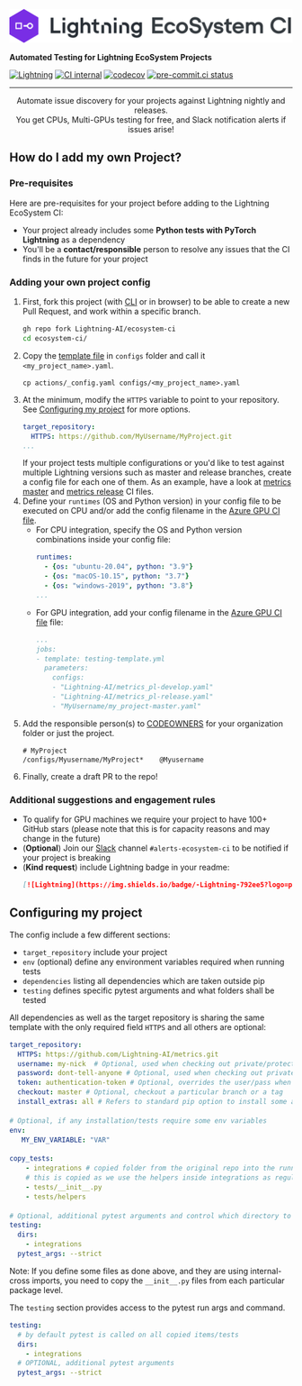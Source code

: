 ![Logo](actions/logo.png)

**Automated Testing for Lightning EcoSystem Projects**

[![Lightning](https://img.shields.io/badge/-Lightning-792ee5?logo=pytorchlightning&logoColor=white)](https://pytorchlightning.ai)
[![CI internal](https://github.com/Lightning-AI/ecosystem-ci/actions/workflows/ci_test-acts.yml/badge.svg?branch=main&event=push)](https://github.com/Lightning-AI/ecosystem-ci/actions/workflows/ci_test-acts.yml)
[![codecov](https://codecov.io/gh/Lightning-AI/ecosystem-ci/branch/main/graph/badge.svg?token=binMTx5wr4)](https://codecov.io/gh/Lightning-AI/ecosystem-ci)
[![pre-commit.ci status](https://results.pre-commit.ci/badge/github/Lightning-AI/ecosystem-ci/main.svg)](https://results.pre-commit.ci/latest/github/Lightning-AI/ecosystem-ci/main)

______________________________________________________________________

<div align="center">
Automate issue discovery for your projects against Lightning nightly and releases.
<br / >
You get CPUs, Multi-GPUs testing for free, and Slack notification alerts if issues arise!
</div>

## How do I add my own Project?

### Pre-requisites

Here are pre-requisites for your project before adding to the Lightning EcoSystem CI:

- Your project already includes some **Python tests with PyTorch Lightning** as a dependency
- You'll be a **contact/responsible** person to resolve any issues that the CI finds in the future for your project

### Adding your own project config

1. First, fork this project (with [CLI](https://cli.github.com/) or in browser) to be able to create a new Pull Request, and work within a specific branch.
   ```bash
   gh repo fork Lightning-AI/ecosystem-ci
   cd ecosystem-ci/
   ```
1. Copy the [template file](actions/_config.yaml) in `configs` folder and call it `<my_project_name>.yaml`.
   ```
   cp actions/_config.yaml configs/<my_project_name>.yaml
   ```
1. At the minimum, modify the `HTTPS` variable to point to your repository. See [Configuring my project](https://github.com/Lightning-AI/ecosystem-ci/tree/main#configuring-my-project) for more options.
   ```yaml
   target_repository:
     HTTPS: https://github.com/MyUsername/MyProject.git
   ...
   ```
   If your project tests multiple configurations or you'd like to test against multiple Lightning versions such as master and release branches, create a config file for each one of them.
   As an example, have a look at [metrics master](configs/Lightning-AI/metrics_pl-develop.yaml) and [metrics release](configs/Lightning-AI/metrics_pl-release.yaml) CI files.
1. Define your `runtimes` (OS and Python version) in your config file to be executed on CPU and/or add the config filename in the [Azure GPU CI file](.azure/ci-testig-parameterized.yml).
   - For CPU integration, specify the OS and Python version combinations inside your config file:
     ```yaml
     runtimes:
       - {os: "ubuntu-20.04", python: "3.9"}
       - {os: "macOS-10.15", python: "3.7"}
       - {os: "windows-2019", python: "3.8"}
     ...
     ```
   - For GPU integration, add your config filename in the [Azure GPU CI file](.azure/ci-testig-parameterized.yml) file:
     ```yaml
     ...
     jobs:
     - template: testing-template.yml
       parameters:
         configs:
         - "Lightning-AI/metrics_pl-develop.yaml"
         - "Lightning-AI/metrics_pl-release.yaml"
         - "MyUsername/my_project-master.yaml"
     ```
1. Add the responsible person(s) to [CODEOWNERS](.github/CODEOWNERS) for your organization folder or just the project.
   ```
   # MyProject
   /configs/Myusername/MyProject*    @Myusername
   ```
1. Finally, create a draft PR to the repo!

### Additional suggestions and engagement rules

- To qualify for GPU machines we require your project to have 100+ GitHub stars (please note that this is for capacity reasons and may change in the future)
- (**Optional**) Join our [Slack](https://www.pytorchlightning.ai/community) channel `#alerts-ecosystem-ci` to be notified if your project is breaking
- (**Kind request**) include Lightning badge in your readme:
  ```md
  [![Lightning](https://img.shields.io/badge/-Lightning-792ee5?logo=pytorchlightning&logoColor=white)](https://pytorchlightning.ai)
  ```

## Configuring my project

The config include a few different sections:

- `target_repository` include your project
- `env` (optional) define any environment variables required when running tests
- `dependencies` listing all dependencies which are taken outside pip
- `testing` defines specific pytest arguments and what folders shall be tested

All dependencies as well as the target repository is sharing the same template with the only required field `HTTPS` and all others are optional:

```yaml
target_repository:
  HTTPS: https://github.com/Lightning-AI/metrics.git
  username: my-nick  # Optional, used when checking out private/protected repo
  password: dont-tell-anyone # Optional, used when checking out private/protected repo
  token: authentication-token # Optional, overrides the user/pass when checking out private/protected repo
  checkout: master # Optional, checkout a particular branch or a tag
  install_extras: all # Refers to standard pip option to install some additional dependencies defined with setuptools, typically used as `<my-package>[<install_extras>]`.

# Optional, if any installation/tests require some env variables
env:
   MY_ENV_VARIABLE: "VAR"

copy_tests:
    - integrations # copied folder from the original repo into the running test directory
    # this is copied as we use the helpers inside integrations as regular python package
    - tests/__init__.py
    - tests/helpers

# Optional, additional pytest arguments and control which directory to test on
testing:
  dirs:
    - integrations
  pytest_args: --strict
```

Note: If you define some files as done above, and they are using internal-cross imports, you need to copy the `__init__.py` files from each particular package level.

The `testing` section provides access to the pytest run args and command.

```yaml
testing:
  # by default pytest is called on all copied items/tests
  dirs:
    - integrations
  # OPTIONAL, additional pytest arguments
  pytest_args: --strict
```
